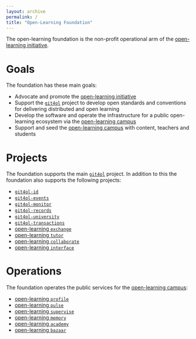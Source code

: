 ```yaml
---
layout: archive
permalink: /
title: "Open-Learning Foundation"
---
```

The open-learning foundation is the non-profit operational arm of the [open-learning initiative](/).

# Goals

The foundation has these main goals:

- Advocate and promote the [open-learning initiative](http://open-learning.org/)
- Support the [`git4ol`](//github.com/open-learning/git4ol) project to develop open standards and conventions for delivering distributed and open learning
- Develop the software and operate the infrastructure for a public open-learning ecosystem via the [open-learning campus](//github.com/open-learning/campus)
- Support and seed the [open-learning campus](//github.com/open-learning/campus) with content, teachers and students

# Projects

The foundation supports the main [`git4ol`](//github.com/open-learning/git4ol) project. In addition to this the foundation also supports the following projects:

- [`git4ol-id`](//github.com/open-learning/git4ol-id)
- [`git4ol-events`](//github.com/open-learning/git4ol-events)
- [`git4ol-monitor`](//github.com/open-learning/monitor)
- [`git4ol-records`](//github.com/open-learning/git4ol-records)
- [`git4ol-university`](//github.com/open-learning/git4ol-university)
- [`git4ol-transactions`](//github.com/open-learning/git4ol-transactions)
- [open-learning `exchange`](//github.com/open-learning/exchange)
- [open-learning `tutor`](//github.com/open-learning/tutor)
- [open-learning `collaborate`](//github.com/open-learning/collaborate)
- [open-learning `interface`](//github.com/open-learning/interface)

# Operations

The foundation operates the public services for the [open-learning campus](//github.com/open-learning/campus):

- [open-learning `profile`](//github.com/open-learning/profile)
- [open-learning `pulse`](//github.com/open-learning/pulse)
- [open-learning `supervise`](//github.com/open-learning/supervise)
- [open-learning `memory`](//github.com/open-learning/memory)
- [open-learning `academy`](//github.com/open-learning/academy)
- [open-learning `bazaar`](//github.com/open-learning/bazaar)
